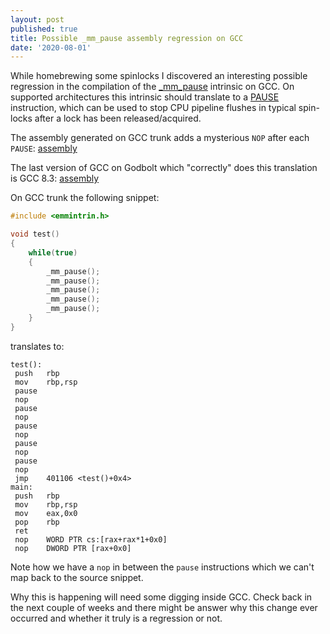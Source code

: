 ```yaml
---
layout: post
published: true
title: Possible _mm_pause assembly regression on GCC
date: '2020-08-01'
---
```


While homebrewing some spinlocks I discovered an interesting possible regression in the compilation of the [_mm_pause](https://software.intel.com/sites/landingpage/IntrinsicsGuide/#text=_mm_pause&expand=4141,4141) intrinsic on GCC. On supported architectures this intrinsic should translate to a [PAUSE](https://c9x.me/x86/html/file_module_x86_id_232.html) instruction, which can be used to stop CPU pipeline flushes in typical spin-locks after a lock has been released/acquired.

The assembly generated on GCC trunk adds a mysterious `NOP` after each `PAUSE`: [assembly](https://godbolt.org/z/PrWxrT)

The last version of GCC on Godbolt which "correctly" does this translation is GCC 8.3: [assembly](https://godbolt.org/z/666sGo)

On GCC trunk the following snippet:

```c++
#include <emmintrin.h>

void test()
{
    while(true)
    {
        _mm_pause();
        _mm_pause();
        _mm_pause();
        _mm_pause();
        _mm_pause();
    }
}
```

translates to:

```
test():
 push   rbp
 mov    rbp,rsp
 pause
 nop
 pause
 nop
 pause  
 nop
 pause  
 nop
 pause  
 nop
 jmp    401106 <test()+0x4>
main:
 push   rbp
 mov    rbp,rsp
 mov    eax,0x0
 pop    rbp
 ret    
 nop    WORD PTR cs:[rax+rax*1+0x0]
 nop    DWORD PTR [rax+0x0]
```

Note how we have a `nop` in between the `pause` instructions which we can't map back to the source snippet.

Why this is happening will need some digging inside GCC. Check back in the next couple of weeks and there might be answer why this change ever occurred and whether it truly is a regression or not.
